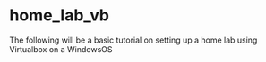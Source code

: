# home_lab_vb

The following will be a basic tutorial on setting up a home lab using Virtualbox on a WindowsOS
